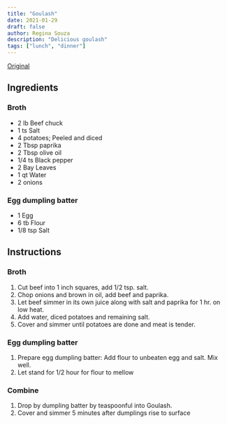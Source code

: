 ```yaml
---
title: "Goulash"
date: 2021-01-29
draft: false
author: Regina Souza
description: "Delicious goulash"
tags: ["lunch", "dinner"]
---
```


[Original](https://www.bigoven.com/recipe/june-meyers-authentic-hungarian-goulash-gulyas-leves/102931)

## Ingredients

### Broth

- 2 lb Beef chuck
- 1 ts Salt
- 4 potatoes; Peeled and diced
- 2 Tbsp paprika
- 2 Tbsp olive oil
- 1/4 ts Black pepper
- 2 Bay Leaves
- 1 qt Water
- 2 onions

### Egg dumpling batter

- 1 Egg
- 6 tb Flour
- 1/8 tsp Salt

## Instructions

### Broth

1. Cut beef into 1 inch squares, add 1/2 tsp. salt.
2. Chop onions and brown in oil, add beef and paprika.
3. Let beef simmer in its own juice along with salt and paprika for 1 hr. on low heat.
4. Add water, diced potatoes and remaining salt.
5. Cover and simmer until potatoes are done and meat is tender.

### Egg dumpling batter

1. Prepare egg dumpling batter: Add flour to unbeaten egg and salt. Mix well.
2. Let stand for 1/2 hour for flour to mellow

### Combine

1.  Drop by dumpling batter by teaspoonful into Goulash.
2.  Cover and simmer 5 minutes after dumplings rise to surface
